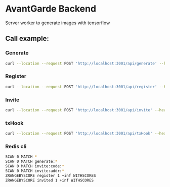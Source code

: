 # AvantGarde Backend

Server worker to generate images with tensorflow

## Call example:

### Generate

```bash
curl --location --request POST 'http://localhost:3001/api/generate' --header 'Content-Type: application/json' --data-raw '{ "address": "0x24C08142dD48ca242DdC2D08220666f7F1d5bB3f" }'
```

### Register

```bash
curl --location --request POST 'http://localhost:3001/api/register' --header 'Content-Type: application/json' --data-raw '{ "address": "0x24C08142dD48ca242DdC2D08220666f7F1d5bB3f" }'
```

### Invite

```bash
curl --location --request POST 'http://localhost:3001/api/invite' --header 'Content-Type: application/json' --data-raw '{ "address": "0x24C08142dD48ca242DdC2D08220666f7F1d5bB3f", "token": "" }'
```

### txHook

```bash
curl --location --request POST 'http://localhost:3001/api/txHook' --header 'Content-Type: application/json' --header 'Hook-Secret: 1d8c3623fb5ae3e6da37edfaad82794be462' --data-raw '{ "network": "rinkeby", "contractAddress": "0xf48855FF1E2C1683bFfC321738a8c08c28DC1Ad1", "txHash": "0x42e2031ddf4f046fa39550dcf2c0d121699918e834391518cf710eeca9dfcdb0" }'
```

### Redis cli

```bash
SCAN 0 MATCH *
SCAN 0 MATCH generate:*
SCAN 0 MATCH invite:code:*
SCAN 0 MATCH invite:addr:*
ZRANGEBYSCORE register 1 +inf WITHSCORES
ZRANGEBYSCORE invited 1 +inf WITHSCORES
```
